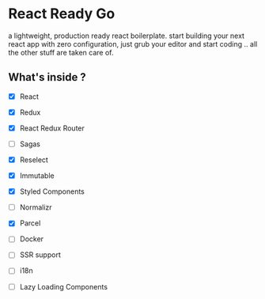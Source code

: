 # React Ready Go

a lightweight, production ready react boilerplate.
start building your next react app with zero configuration, just grub your editor and start coding .. all the 
other stuff are taken care of.


## What's inside ?

 - [x] React
 - [x] Redux
 - [x] React Redux Router 
 - [ ] Sagas 
 - [x] Reselect 
 - [x] Immutable 
 - [x] Styled Components 
 - [ ] Normalizr
 - [x] Parcel
 - [ ] Docker
 - [ ] SSR support
 - [ ] i18n
 - [ ] Lazy Loading Components
  
  
  